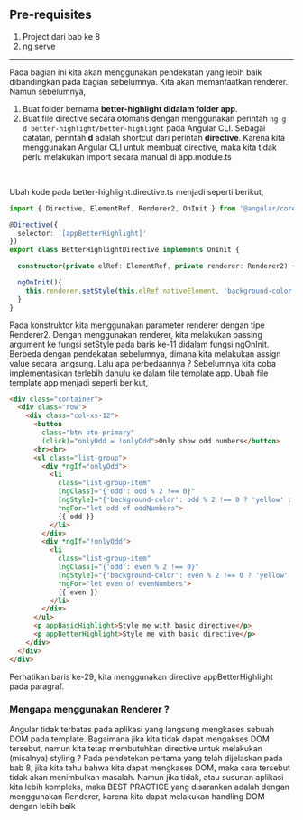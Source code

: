 ## Pre-requisites
1. Project dari bab ke 8
1. ng serve

***
Pada bagian ini kita akan menggunakan pendekatan yang lebih baik dibandingkan pada bagian sebelumnya. Kita akan memanfaatkan renderer. Namun sebelumnya,
1. Buat folder bernama **better-highlight didalam folder app**.
1. Buat file directive secara otomatis dengan menggunakan perintah `ng g d better-highlight/better-highlight` pada Angular CLI. Sebagai catatan, perintah **d** adalah shortcut dari perintah **directive**. Karena kita menggunakan Angular CLI untuk membuat directive, maka kita tidak perlu melakukan import secara manual di app.module.ts
<br/>

Ubah kode pada better-highlight.directive.ts menjadi seperti berikut,
```typescript
import { Directive, ElementRef, Renderer2, OnInit } from '@angular/core';

@Directive({
  selector: '[appBetterHighlight]'
})
export class BetterHighlightDirective implements OnInit {

  constructor(private elRef: ElementRef, private renderer: Renderer2) { }

  ngOnInit(){
    this.renderer.setStyle(this.elRef.nativeElement, 'background-color', 'blue');
  }
}
```
Pada konstruktor kita menggunakan parameter renderer dengan tipe Renderer2. Dengan menggunakan renderer, kita melakukan passing argument ke fungsi setStyle pada baris ke-11 didalam fungsi ngOnInit. Berbeda dengan pendekatan sebelumnya, dimana kita melakukan assign value secara langsung. Lalu apa perbedaannya ? Sebelumnya kita coba implementasikan terlebih dahulu ke dalam file template app. Ubah file template app menjadi seperti berikut,
```html
<div class="container">
  <div class="row">
    <div class="col-xs-12">
      <button
        class="btn btn-primary"
        (click)="onlyOdd = !onlyOdd">Only show odd numbers</button>
      <br><br>
      <ul class="list-group">
        <div *ngIf="onlyOdd">
          <li
            class="list-group-item"
            [ngClass]="{'odd': odd % 2 !== 0}"
            [ngStyle]="{'background-color': odd % 2 !== 0 ? 'yellow' : 'transparent'}"
            *ngFor="let odd of oddNumbers">
            {{ odd }}
          </li>
        </div>
        <div *ngIf="!onlyOdd">
          <li
            class="list-group-item"
            [ngClass]="{'odd': even % 2 !== 0}"
            [ngStyle]="{'background-color': even % 2 !== 0 ? 'yellow' : 'transparent'}"
            *ngFor="let even of evenNumbers">
            {{ even }}
          </li>
        </div>
      </ul>
      <p appBasicHighlight>Style me with basic directive</p>
      <p appBetterHighlight>Style me with basic directive</p>
    </div>
  </div>
</div>
```
Perhatikan baris ke-29, kita menggunakan directive appBetterHighlight pada paragraf.
### Mengapa menggunakan Renderer ?
Angular tidak terbatas pada aplikasi yang langsung mengkases sebuah DOM pada template. Bagaimana jika kita tidak dapat mengakses DOM tersebut, namun kita tetap membutuhkan directive untuk melakukan (misalnya) styling ? Pada pendetekan pertama yang telah dijelaskan pada bab 8, jika kita tahu bahwa kita dapat mengkases DOM, maka cara tersebut tidak akan menimbulkan masalah. Namun jika tidak, atau susunan aplikasi kita lebih kompleks, maka BEST PRACTICE yang disarankan adalah dengan menggunakan Renderer, karena kita dapat melakukan handling DOM dengan lebih baik 
